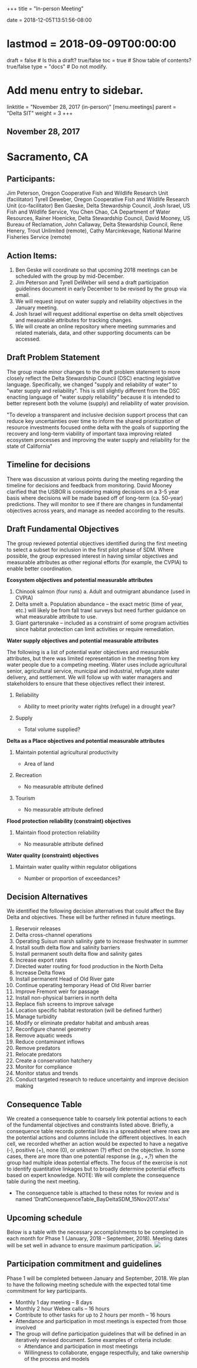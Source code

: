+++
title = "In-person Meeting"

date = 2018-12-05T13:51:56-08:00
# lastmod = 2018-09-09T00:00:00

draft = false  # Is this a draft? true/false
toc = true  # Show table of contents? true/false
type = "docs"  # Do not modify.

# Add menu entry to sidebar.
linktitle = "November 28, 2017 (in-person)"
[menu.meetings]
  parent = "Delta SIT"
  weight = 3
+++

## November 28, 2017

# Sacramento, CA

## Participants: 
Jim Peterson, Oregon Cooperative Fish and Wildlife Research Unit (facilitator) Tyrell Deweber, Oregon Cooperative Fish and Wildlife Research Unit (co-facilitator) Ben Gaeske, Delta Stewardship Council, Josh Israel, US Fish and Wildlife Service, You Chen Chao, CA Department of Water Resources, Rainer Hoenicke, Delta Stewardship Council, David Mooney, US Bureau of Reclamation, John Callaway, Delta Stewardship Council, Rene Henery, Trout Unlimited (remote), Cathy Marcinkevage, National Marine Fisheries Service (remote)

## Action Items:

1. Ben Geske will coordinate so that upcoming 2018 meetings can be scheduled with the group by mid-December.
2. Jim Peterson and Tyrell DeWeber will send a draft participation guidelines document in early December to be revised by the group via email.
3. We will request input on water supply and reliability objectives in the January meeting.
4. Josh Israel will request additional expertise on delta smelt objectives and measurable attributes for tracking changes.
5. We will create an online repository where meeting summaries and related materials, data, and other supporting documents can be accessed.

## Draft Problem Statement 
The group made minor changes to the draft problem statement to more closely reflect the Delta Stewardship Council (DSC) enacting legislative language. Specifically, we changed &quot;supply and reliability of water&quot; to &quot;water supply and reliability&quot;. This is still slightly different from the DSC enacting language of &quot;water supply reliability&quot; because it is intended to better represent both the volume (supply) and reliability of water provision.

&quot;To develop a transparent and inclusive decision support process that can reduce key uncertainties over time to inform the shared prioritization of resource investments focused onthe delta with the goals of supporting the recovery and long-term viability of important taxa improving related ecosystem processes and improving the water supply and reliability for the state of California&quot;

## Timeline for decisions 
There was discussion at various points during the meeting regarding the timeline for decisions and feedback from monitoring. David Mooney clarified that the USBOR is considering making decisions on a 3-5 year basis where decisions will be made based off of long-term (ca. 50-year) predictions. They will monitor to see if there are changes in fundamental objectives across years, and manage as needed according to the results.

## Draft Fundamental Objectives 
The group reviewed potential objectives identified during the first meeting to select a subset for inclusion in the first pilot phase of SDM. Where possible, the group expressed interest in having similar objectives and measurable attributes as other regional efforts (for example, the CVPIA) to enable better coordination.

**Ecosystem objectives and potential measurable attributes**

1. Chinook salmon (four runs)
a. Adult and outmigrant abundance (used in CVPIA)
2. Delta smelt
a. Population abundance – the exact metric (time of year, etc.) will likely be from fall trawl surveys but need further guidance on what measurable attribute to use.
3. Giant gartersnake – included as a constraint of some program activities since habitat protection can limit activities or require remediation.

**Water supply objectives and potential measurable attributes**

The following is a list of potential water objectives and measurable attributes, but there was limited representation in the meeting from key water people due to a competing meeting. Water uses include agricultural senior, agricultural service, municipal and industrial, refuge,state water delivery, and settlement. We will follow up with water managers and stakeholders to ensure that these objectives reflect their interest.

1. Reliability
    - Ability to meet priority water rights (refuge) in a drought year?

2. Supply
    - Total volume supplied?

**Delta as a Place objectives and potential measurable attributes**

1. Maintain potential agricultural productivity

    - Area of land

2. Recreation

    - No measurable attribute defined

3. Tourism

    - No measurable attribute defined

**Flood protection reliability (constraint) objectives**

1. Maintain flood protection reliability

    - No measurable attribute defined

**Water quality (constraint) objectives**

1. Maintain water quality within regulator obligations

    - Number or proportion of exceedances?

## Decision Alternatives 
We identified the following decision alternatives that could affect the Bay Delta and objectives. These will be further refined in future meetings.

1. Reservoir releases
2. Delta cross-channel operations
3. Operating Suisun marsh salinity gate to increase freshwater in summer
4. Install south delta flow and salinity barriers
5. Install permanent south delta flow and salinity gates
6. Increase export rates
7. Directed water routing for food production in the North Delta
8. Increase Delta flows
9. Install permanent Head of Old River gate
10. Continue operating temporary Head of Old River barrier
11. Improve Fremont weir for passage
12. Install non-physical barriers in north delta
13. Replace fish screens to improve salvage
14. Location specific habitat restoration (will be defined further)
15. Manage turbidity
16. Modify or eliminate predator habitat and ambush areas
17. Reconfigure channel geometry
18. Remove aquatic weeds
19. Reduce contaminant inflows
20. Remove predators
21. Relocate predators
22. Create a conservation hatchery
23. Monitor for compliance
24. Monitor status and trends
25. Conduct targeted research to reduce uncertainty and improve decision making

## Consequence Table 
We created a consequence table to coarsely link potential actions to each of the fundamental objectives and constraints listed above. Briefly, a consequence table records potential links in a spreadsheet where rows are the potential actions and columns include the different objectives. In each cell, we recorded whether an action would be expected to have a negative (-), positive (+), none (0), or unknown (?) effect on the objective. In some cases, there are more than one potential response (e.g., +,?) when the group had multiple ideas potential effects. The focus of the exercise is not to identify quantitative linkages but to broadly determine potential effects based on expert knowledge. NOTE: We will complete the consequence table during the next meeting.

- The consequence table is attached to these notes for review and is named &#39;DraftConsequenceTable\_BayDeltaSDM\_15Nov2017.xlsx&#39;

## Upcoming schedule
Below is a table with the necessary accomplishments to be completed in each month for Phase 1 (January, 2018 – September, 2018). Meeting dates will be set well in advance to ensure maximum participation.
![](/img/2018-11-28.png)

## Participation commitment and guidelines
Phase 1 will be completed between January and September, 2018. We plan to have the following meeting schedule with the expected total time commitment for key participants.

- Monthly 1 day meeting – 8 days
- Monthly 2 hour Webex calls – 16 hours
- Contribute to other tasks for up to 2 hours per month – 16 hours
- Attendance and participation in most meetings is expected from those involved
- The group will define participation guidelines that will be defined in an iteratively revised document. Some examples of criteria include:
    - Attendance and participation in most meetings
    - Willingness to collaborate, engage respectfully, and take ownership of the process and models